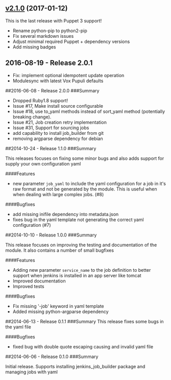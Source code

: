 ## [v2.1.0](https://github.com/voxpupuli/puppet-jenkins_job_builder/tree/v2.1.0) (2017-01-12)

This is the last release with Puppet 3 support!
- Rename python-pip to python2-pip
- Fix several markdown issues
- Adjust minimal required Puppet + dependency versions
- Add missing badges

## 2016-08-19 - Release 2.0.1
  - Fix:  implement optional idempotent update operation
  - Modulesync with latest Vox Pupuli defaults


##2016-06-08 - Release 2.0.0
###Summary

  - Dropped Ruby1.8 support!
  - Issue #17, Make install source configurable
  - Issue #18, use to_yaml methods instead of sort_yaml method (potentially breaking change).
  - Issue #21, Job creation retry implementation
  - Issue #31, Support for sourcing jobs
  - add capability to install job_builder from git
  - removing argparse dependency for debian


##2014-10-24 - Release 1.1.0
###Summary

  This releases focuses on fixing some minor bugs and also adds support for supply your own configuration yaml

####Features

  - new parameter `job_yaml` to include the yaml configuration for a job in it's raw format and not be generated
  by the module. This is useful when when dealing with large complex jobs. (#8)

####Bugfixes

  - add missing inifile dependency into metadata.json
  - fixes bug in the yaml template not generating the correct yaml configuration (#7)


##2014-10-10 - Release 1.0.0
###Summary

  This release focuses on improving the testing and documentation of the module. It also contains a number of small bugfixes

####Features
 - Adding new parameter `service_name` to the job definition to better support when jenkins is installed in an app server like tomcat
 - Improved documentation
 - Improved tests

####Bugfixes
 - Fix missing '-job' keyword in yaml template
 - Added missing python-argparse dependency


##2014-06-13 - Release 0.1.1
###Summary
  This release fixes some bugs in the yaml file

####Bugfixes

- fixed bug with double quote escaping causing and invalid yaml file


##2014-06-06 - Release 0.1.0
###Summary

  Initial release. Supports installing jenkins_job_builder package and managing jobs with yaml
